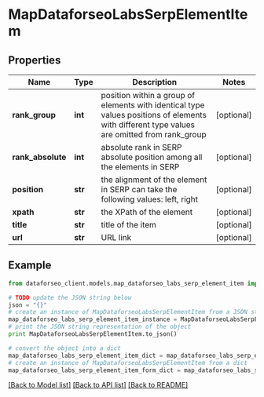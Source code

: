 # MapDataforseoLabsSerpElementItem


## Properties

Name | Type | Description | Notes
------------ | ------------- | ------------- | -------------
**rank_group** | **int** | position within a group of elements with identical type values positions of elements with different type values are omitted from rank_group | [optional] 
**rank_absolute** | **int** | absolute rank in SERP absolute position among all the elements in SERP | [optional] 
**position** | **str** | the alignment of the element in SERP can take the following values: left, right | [optional] 
**xpath** | **str** | the XPath of the element | [optional] 
**title** | **str** | title of the item | [optional] 
**url** | **str** | URL link | [optional] 

## Example

```python
from dataforseo_client.models.map_dataforseo_labs_serp_element_item import MapDataforseoLabsSerpElementItem

# TODO update the JSON string below
json = "{}"
# create an instance of MapDataforseoLabsSerpElementItem from a JSON string
map_dataforseo_labs_serp_element_item_instance = MapDataforseoLabsSerpElementItem.from_json(json)
# print the JSON string representation of the object
print MapDataforseoLabsSerpElementItem.to_json()

# convert the object into a dict
map_dataforseo_labs_serp_element_item_dict = map_dataforseo_labs_serp_element_item_instance.to_dict()
# create an instance of MapDataforseoLabsSerpElementItem from a dict
map_dataforseo_labs_serp_element_item_form_dict = map_dataforseo_labs_serp_element_item.from_dict(map_dataforseo_labs_serp_element_item_dict)
```
[[Back to Model list]](../README.md#documentation-for-models) [[Back to API list]](../README.md#documentation-for-api-endpoints) [[Back to README]](../README.md)


